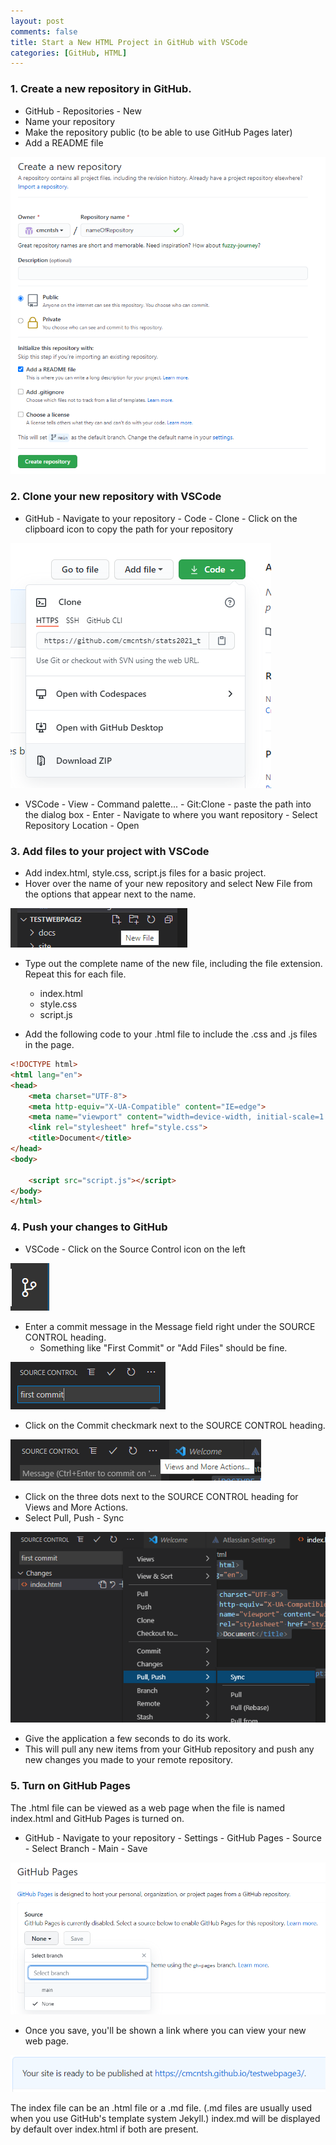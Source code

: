 ```yaml
---
layout: post
comments: false
title: Start a New HTML Project in GitHub with VSCode
categories: [GitHub, HTML]
---
```


### 1. Create a new repository in GitHub.

- GitHub - Repositories - New
- Name your repository
- Make the repository public (to be able to use GitHub Pages later)
- Add a README file

![New Repository](/assets/images/GHCreateNew.png)

### 2. Clone your new repository with VSCode

- GitHub - Navigate to your repository - Code - Clone - Click on the clipboard icon to copy the path for your repository

![Clone](/assets/images/GitHubZip.png)

- VSCode - View - Command palette... - Git:Clone - paste the path into the dialog box - Enter - Navigate to where you want repository - Select Repository Location - Open

### 3. Add files to your project with VSCode

- Add index.html, style.css, script.js files for a basic project.
- Hover over the name of your new repository and select New File from the options that appear next to the name.

![New File](/assets/images/VSCNewFile.png)

- Type out the complete name of the new file, including the file extension. Repeat this for each file.
  - index.html
  - style.css
  - script.js

- Add the following code to your .html file to include the .css and .js files in the page.

```html
<!DOCTYPE html>
<html lang="en">
<head>
    <meta charset="UTF-8">
    <meta http-equiv="X-UA-Compatible" content="IE=edge">
    <meta name="viewport" content="width=device-width, initial-scale=1.0">
    <link rel="stylesheet" href="style.css">
    <title>Document</title>
</head>
<body>
    
    <script src="script.js"></script>
</body>
</html>
```

### 4. Push your changes to GitHub

- VSCode - Click on the Source Control icon on the left

![New File](/assets/images/VSCsourceControl.png)

- Enter a commit message in the Message field right under the SOURCE CONTROL heading.
  - Something like "First Commit" or "Add Files" should be fine.

![New File](/assets/images/VSCcommit.png)

- Click on the Commit checkmark next to the SOURCE CONTROL heading.

![New File](/assets/images/VSCMoreActions.png)

- Click on the three dots next to the SOURCE CONTROL heading for Views and More Actions.
- Select Pull, Push - Sync

![New File](/assets/images/VSCsync.png)

- Give the application a few seconds to do its work.
- This will pull any new items from your GitHub repository and push any new changes you made to your remote repository.

### 5. Turn on GitHub Pages

The .html file can be viewed as a web page when the file is named index.html and GitHub Pages is turned on.

- GitHub - Navigate to your repository - Settings - GitHub Pages - Source - Select Branch - Main - Save

![New File](/assets/images/GHSettingsPages.png)

- Once you save, you'll be shown a link where you can view your new web page.

![New File](/assets/images/GHPagesAddress.png)

The index file can be an .html file or a .md file. (.md files are usually used when you use GitHub's template system Jekyll.) index.md will be displayed by default over index.html if both are present.
